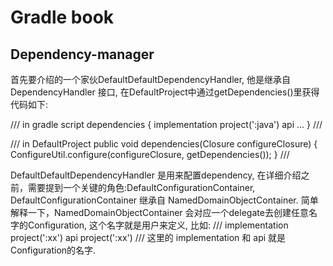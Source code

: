 # Gradle book

## Dependency-manager

首先要介绍的一个家伙DefaultDefaultDependencyHandler, 他是继承自 DependencyHandler 接口, 在DefaultProject中通过getDependencies()里获得代码如下:

/// in gradle script 
dependencies {
    implementation project(':java')
    api ...
}
///

/// in DefaultProject
public void dependencies(Closure configureClosure) {
    ConfigureUtil.configure(configureClosure, getDependencies());
}
///

DefaultDefaultDependencyHandler 是用来配置dependency, 在详细介绍之前，需要提到一个关键的角色:DefaultConfigurationContainer, DefaultConfigurationContainer 继承自 NamedDomainObjectContainer<Configuration>.
简单解释一下，NamedDomainObjectContainer<Configuration> 会对应一个delegate去创建任意名字的Configuration, 这个名字就是用户来定义, 比如:
///
  implementation project(':xx')
  api project(':xx')
///
这里的 implementation 和 api 就是Configuration的名字.



